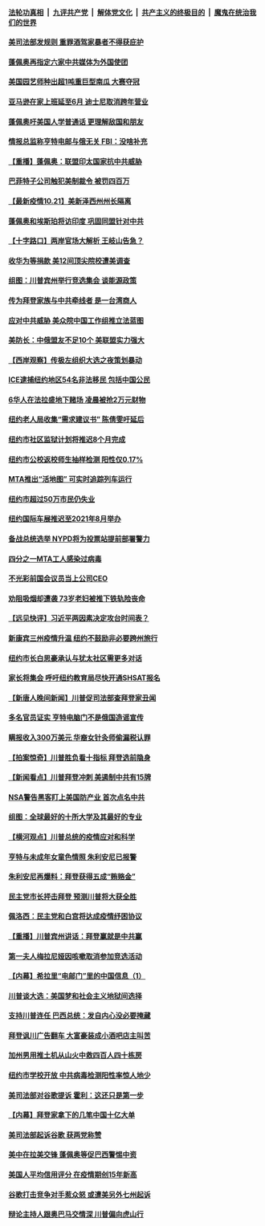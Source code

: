####  [法轮功真相](../../../../basic/blob/master/README.md?t=10220301) &nbsp;|&nbsp; [九评共产党](../../../../9ping.md/blob/master/README.md?t=10220301) &nbsp;|&nbsp; [解体党文化](../../../../jtdwh.md/blob/master/README.md?t=10220301)  &nbsp;|&nbsp; [共产主义的终极目的](../../../../gczydzjmd.md/blob/master/README.md?t=10220301) &nbsp;|&nbsp; [魔鬼在统治我们的世界](../../../../mgztzwmdsj.md/blob/master/README.md?t=10220301) 

#### [美司法部发规则 重罪酒驾家暴者不得获庇护](../pages/nsc412/n12490503.md?t=10220301) 

#### [蓬佩奥再指定六家中共媒体为外国使团](../pages/nsc412/n12492031.md?t=10220301) 

#### [美国园艺师种出超1吨重巨型南瓜 大赛夺冠](../pages/nsc412/n12490207.md?t=10220301) 

#### [亚马逊在家上班延至6月 迪士尼取消跨年营业](../pages/nsc412/n12491856.md?t=10220301) 

#### [蓬佩奥吁美国人学普通话 更理解敌国和朋友](../pages/nsc412/n12491901.md?t=10220301) 

#### [情报总监称亨特电邮与俄无关 FBI：没啥补充](../pages/nsc412/n12491523.md?t=10220301) 

#### [【重播】蓬佩奥：联盟印太国家抗中共威胁](../pages/nsc412/n12491664.md?t=10220301) 

#### [巴菲特子公司触犯美制裁令 被罚四百万](../pages/nsc412/n12491698.md?t=10220301) 

#### [【最新疫情10.21】美新泽西州州长隔离](../pages/nsc412/n12489936.md?t=10220301) 

#### [蓬佩奥和埃斯珀将访印度 巩固同盟针对中共](../pages/nsc412/n12491696.md?t=10220301) 

#### [【十字路口】两岸官场大解析 王岐山告急？](../pages/nsc412/n12490393.md?t=10220301) 

#### [收华为等捐款 美12间顶尖院校遭美调查](../pages/nsc412/n12491165.md?t=10220301) 

#### [组图：川普宾州举行竞选集会 谈能源政策](../pages/nsc412/n12491010.md?t=10220301) 

#### [传为拜登家族与中共牵线者 是一台湾商人](../pages/nsc412/n12491078.md?t=10220301) 

#### [应对中共威胁 美众院中国工作组推立法蓝图](../pages/nsc412/n12490849.md?t=10220301) 

#### [美防长：中俄盟友不足10个 美联盟实力强大](../pages/nsc412/n12490701.md?t=10220301) 

#### [【西岸观察】传极左组织大选之夜策划暴动](../pages/nsc412/n12490343.md?t=10220301) 

#### [ICE逮捕纽约地区54名非法移民 包括中国公民](../pages/nsc412/n12490540.md?t=10220301) 

#### [6华人在法拉盛地下赌场 凌晨被抢2万元财物](../pages/nsc412/n12490524.md?t=10220301) 

#### [纽约老人局收集“需求建议书” 陈倩雯吁延后](../pages/nsc412/n12490528.md?t=10220301) 

#### [纽约市社区监狱计划将推迟8个月完成](../pages/nsc412/n12490547.md?t=10220301) 

#### [纽约市公校返校师生抽样检测 阳性仅0.17%](../pages/nsc412/n12490507.md?t=10220301) 

#### [MTA推出“活地图” 可实时追踪列车运行](../pages/nsc412/n12490449.md?t=10220301) 

#### [纽约市超过50万市民仍失业](../pages/nsc412/n12490510.md?t=10220301) 

#### [纽约国际车展推迟至2021年8月举办](../pages/nsc412/n12490454.md?t=10220301) 

#### [备战总统选举 NYPD将为投票站提前部署警力](../pages/nsc412/n12490516.md?t=10220301) 

#### [四分之一MTA工人感染过病毒](../pages/nsc412/n12490519.md?t=10220301) 

#### [不光彩前国会议员当上公司CEO](../pages/nsc412/n12490522.md?t=10220301) 

#### [劝阻吸烟却遭袭 73岁老妇被推下铁轨险丧命](../pages/nsc412/n12490531.md?t=10220301) 

#### [【远见快评】习近平两因素决定攻台时间表？](../pages/nsc412/n12490382.md?t=10220301) 

#### [新康宾三州疫情升温 纽约不鼓励非必要跨州旅行](../pages/nsc412/n12490545.md?t=10220301) 

#### [纽约市长白思豪承认与犹太社区需更多对话](../pages/nsc412/n12490533.md?t=10220301) 

#### [家长将集会 呼吁纽约教育局尽快开通SHSAT报名](../pages/nsc412/n12490536.md?t=10220301) 

#### [【新唐人晚间新闻】川普促司法部查拜登家丑闻](../pages/nsc412/n12490440.md?t=10220301) 

#### [多名官员证实 亨特电脑门不是俄国造谣宣传](../pages/nsc412/n12490390.md?t=10220301) 

#### [瞒报收入300万美元 华裔女针灸师偷漏税认罪](../pages/nsc412/n12490550.md?t=10220301) 

#### [【拍案惊奇】川普胜负看十指标 拜登选前隐身](../pages/nsc412/n12490348.md?t=10220301) 

#### [【新闻看点】川普拜登冲刺 美遏制中共有15牌](../pages/nsc412/n12489978.md?t=10220301) 

#### [NSA警告黑客盯上美国防产业 首次点名中共](../pages/nsc412/n12489650.md?t=10220301) 

#### [组图：全球最好的十所大学及其最好的专业](../pages/nsc412/n12490249.md?t=10220301) 

#### [【横河观点】川普总统的疫情应对和科学](../pages/nsc412/n12490099.md?t=10220301) 

#### [亨特与未成年女童色情照 朱利安尼已报警](../pages/nsc412/n12490151.md?t=10220301) 

#### [朱利安尼再爆料：拜登获得五成“贿赂金”](../pages/nsc412/n12490162.md?t=10220301) 

#### [民主党市长抨击拜登 预测川普将大获全胜](../pages/nsc412/n12490060.md?t=10220301) 

#### [佩洛西：民主党和白宫将达成疫情纾困协议](../pages/nsc412/n12490027.md?t=10220301) 

#### [【重播】川普宾州讲话：拜登赢就是中共赢](../pages/nsc412/n12489588.md?t=10220301) 

#### [第一夫人梅拉尼娅因咳嗽取消参加竞选活动](../pages/nsc412/n12490019.md?t=10220301) 

#### [【内幕】希拉里“电邮门”里的中国信息（1）](../pages/nsc412/n12489911.md?t=10220301) 

#### [川普谈大选：美国梦和社会主义地狱间选择](../pages/nsc412/n12489876.md?t=10220301) 

#### [支持川普连任 巴西总统：发自内心没必要掩藏](../pages/nsc412/n12489870.md?t=10220301) 

#### [拜登讽川广告翻车 大富豪装成小酒吧店主叫苦](../pages/nsc412/n12489815.md?t=10220301) 

#### [加州男用推土机从山火中救四百人四十栋房](../pages/nsc412/n12489005.md?t=10220301) 

#### [纽约市学校开放 中共病毒检测阳性率惊人地少](../pages/nsc412/n12489765.md?t=10220301) 

#### [美司法部对谷歌提诉 霍利：这还只是第一步](../pages/nsc412/n12489786.md?t=10220301) 

#### [【内幕】拜登家拿下的几笔中国十亿大单](../pages/nsc412/n12487902.md?t=10220301) 

#### [美司法部起诉谷歌 获两党称赞](../pages/nsc412/n12489629.md?t=10220301) 

#### [美中在拉美交锋 蓬佩奥等促巴西警惕中资](../pages/nsc412/n12489582.md?t=10220301) 

#### [美国人平均信用评分 在疫情期创15年新高](../pages/nsc412/n12489489.md?t=10220301) 

#### [谷歌打击竞争对手惹众怒 或遭美另外七州起诉](../pages/nsc412/n12489556.md?t=10220301) 

#### [辩论主持人跟奥巴马交情深 川普偏向虎山行](../pages/nsc412/n12489528.md?t=10220301) 

